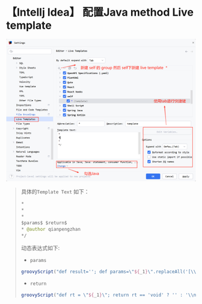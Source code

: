 # 【Intellj Idea】 配置Java method Live template

![image-20250820105303303](../../../.vuepress/public/images/image-20250820105303303.png)

>  具体的`Template Text` 如下：
>
>  ```java
>  *
>  * 
>  *
>  $params$ $return$
>  * @author qianpengzhan
>  */
>  ```
>
>  动态表达式如下:
>
>  - `params`
>
>  ```groovy
>  groovyScript("def result=''; def params=\"${_1}\".replaceAll('[\\\\[|\\\\]|\\\\s]', '').split(',').toList(); if(params.size() == 1 && params[0] == '') return ''; for(i = 0; i < params.size(); i++) {result+='* @param ' + params[i] + ((i < params.size() - 1) ? '\\n ' : '')};return result", methodParameters()) 
>  ```
>
>  - `return`
>
>  ```groovy
>  groovyScript("def rt = \"${_1}\"; return rt == 'void' ? '' : '\\n* @return {@link ' + (rt.contains('<') ? rt.split('<')[0] : rt) + '}'", methodReturnType())
>  ```